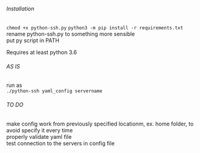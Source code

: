 ###### Installation

`chmod +x python-ssh.py`
`python3 -m pip install -r requirements.txt`  
rename python-ssh.py to something more sensible  
put py script in PATH  
  
Requires at least python 3.6  





###### AS IS
run as   
`./python-ssh yaml_config servername`


###### TO DO
make config work from previously specified locationm, ex. home folder, to avoid specify it every time  
properly validate yaml file  
test connection to the servers in config file  
